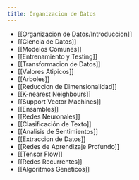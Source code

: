 ```yaml
---
title: Organizacion de Datos
---
```

- [[Organizacion de Datos/Introduccion]]
- [[Ciencia de Datos]]
- [[Modelos Comunes]]
- [[Entrenamiento y Testing]]
- [[Transformacion de Datos]]
- [[Valores Atipicos]]
- [[Arboles]]
- [[Reduccion de Dimensionalidad]]
- [[K-nearest Neighbours]]
- [[Support Vector Machines]]
- [[Ensambles]]
- [[Redes Neuronales]]
- [[Clasificación de Texto]]
- [[Analisis de Sentimientos]]
- [[Extraccion de Datos]]
- [[Redes de Aprendizaje Profundo]]
- [[Tensor Flow]]
- [[Redes Recurrentes]]
- [[Algoritmos Geneticos]]

